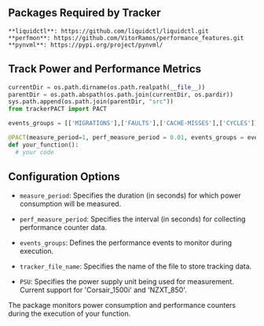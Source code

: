 ## Packages Required by Tracker
```shell
**liquidctl**: https://github.com/liquidctl/liquidctl.git
**perfmon**: https://github.com/VitorRamos/performance_features.git
**pynvml**: https://pypi.org/project/pynvml/
```

## Track Power and Performance Metrics

```python
currentDir = os.path.dirname(os.path.realpath(__file__))
parentDir = os.path.abspath(os.path.join(currentDir, os.pardir))
sys.path.append(os.path.join(parentDir, "src"))
from trackerPACT import PACT

events_groups = [['MIGRATIONS'],['FAULTS'],['CACHE-MISSES'],['CYCLES']]

@PACT(measure_period=1, perf_measure_period = 0.01, events_groups = events_groups, tracker_file_name = "./PACT.csv", PSU = "Corsair_1500i")
def your_function():
  # your code
  ```


## Configuration Options

- `measure_period`: Specifies the duration (in seconds) for which power consumption will be measured.

- `perf_measure_period`: Specifies the interval (in seconds) for collecting performance counter data.

- `events_groups`: Defines the performance events to monitor during execution.

- `tracker_file_name`: Specifies the name of the file to store tracking data.

- `PSU`: Specifies the power supply unit being used for measurement. Current support for 'Corsair_1500i' and 'NZXT_850'.


The package monitors power consumption and performance counters during the execution of your function.
